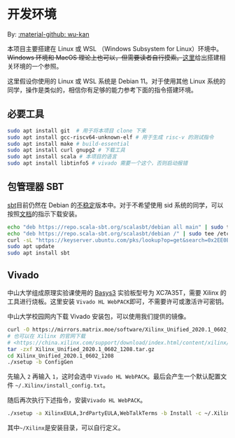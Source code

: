 # 开发环境

By: [:material-github: wu-kan](https://github.com/wu-kan)

本项目主要搭建在 Linux 或 WSL （Windows Subsystem for Linux）环境中。~~Windows 环境和 MacOS 理论上也可以，但需要读者自行摸索。~~[这里](https://liuhaohua.com/server-programming-guide/appendix/build-env/)给出搭建相关环境的一个参照。

这里假设你使用的 Linux 或 WSL 系统是 Debian 11。对于使用其他 Linux 系统的同学，操作是类似的，相信你有足够的能力参考下面的指令搭建环境。

## 必要工具

```bash
sudo apt install git  # 用于将本项目 clone 下来
sudo apt install gcc-riscv64-unknown-elf # 用于生成 risc-v 的测试指令
sudo apt install make # build-essential
sudo apt install curl gnupg2 # 下载工具
sudo apt install scala # 本项目的语言
sudo apt install libtinfo5 # vivado 需要一个这个，否则启动报错
```

## 包管理器 SBT

[sbt](https://packages.debian.org/sid/sbt)目前仍然在 Debian 的[不稳定](https://www.debian.org/releases/sid/)版本中。对于不希望使用 sid 系统的同学，可以按照[文档](https://www.scala-sbt.org/1.x/docs/zh-cn/Installing-sbt-on-Linux.html#Ubuntu%E5%92%8C%E5%85%B6%E4%BB%96%E5%9F%BA%E4%BA%8EDebian%E7%9A%84%E5%8F%91%E8%A1%8C%E7%89%88)的指示下载安装。

```bash
echo "deb https://repo.scala-sbt.org/scalasbt/debian all main" | sudo tee /etc/apt/sources.list.d/sbt.list
echo "deb https://repo.scala-sbt.org/scalasbt/debian /" | sudo tee /etc/apt/sources.list.d/sbt_old.list
curl -sL "https://keyserver.ubuntu.com/pks/lookup?op=get&search=0x2EE0EA64E40A89B84B2DF73499E82A75642AC823" | sudo apt-key add
sudo apt update
sudo apt install sbt
```

## Vivado

中山大学组成原理实验课使用的 [Basys3](https://www.stepfpga.com/doc/_media/basys3_ss.pdf) 实验板型号为 XC7A35T，需要 Xilinx 的工具进行烧板。这里安装 `Vivado HL WebPACK`即可，不需要许可或激活许可密钥。

中山大学校园网内下载 Vivado 安装包，可以使用我们提供的镜像。

```bash
curl -O https://mirrors.matrix.moe/software/Xilinx_Unified_2020.1_0602_1208.tar.gz
# 也可以在 Xilinx 的官网下载
# <https://china.xilinx.com/support/download/index.html/content/xilinx/zh/downloadNav/vivado-design-tools/archive.html>
tar -zxf Xilinx_Unified_2020.1_0602_1208.tar.gz
cd Xilinx_Unified_2020.1_0602_1208
./xsetup -b ConfigGen
```

先输入 `2` 再输入 `1`，这时会选中 `Vivado HL WebPACK`。最后会产生一个默认配置文件 `~/.Xilinx/install_config.txt`。

随后再次执行下述指令，安装`Vivado HL WebPACK`。

```bash
./xsetup -a XilinxEULA,3rdPartyEULA,WebTalkTerms -b Install -c ~/.Xilinx/install_config.txt -l ~/Xilinx
```

其中`~/Xilinx`是安装目录，可以自行定义。
